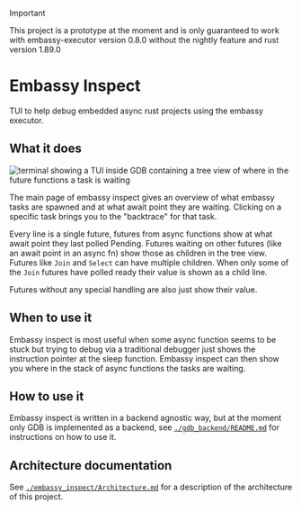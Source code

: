 > [!IMPORTANT]
> This project is a prototype at the moment and is only guaranteed to work with embassy-executor
> version 0.8.0 without the nightly feature and rust version 1.89.0

# Embassy Inspect
TUI to help debug embedded async rust projects using the embassy executor.

## What it does
![terminal showing a TUI inside GDB containing a tree view of where in the future functions a task
is waiting](./assets/FullView.png)

The main page of embassy inspect gives an overview of what embassy tasks are spawned and at what
await point they are waiting. Clicking on a specific task brings you to the "backtrace" for that
task.

Every line is a single future, futures from async functions show at what await point they last
polled Pending. Futures waiting on other futures (like an await point in an async fn) show those as
children in the tree view. Futures like `Join` and `Select` can have multiple children. When only
some of the `Join` futures have polled ready their value is shown as a child line.

Futures without any special handling are also just show their value.

## When to use it

Embassy inspect is most useful when some async function seems to be stuck but trying to debug via a
traditional debugger just shows the instruction pointer at the sleep function. Embassy inspect can
then show you where in the stack of async functions the tasks are waiting.

## How to use it
Embassy inspect is written in a backend agnostic way, but at the moment only GDB is implemented as a
backend, see [`./gdb_backend/README.md`](./gdb_backend/README.md) for instructions on how to use it.

## Architecture documentation
See [`./embassy_inspect/Architecture.md`](./embassy_inspect/Architecture.md) for a description of the
architecture of this project.

